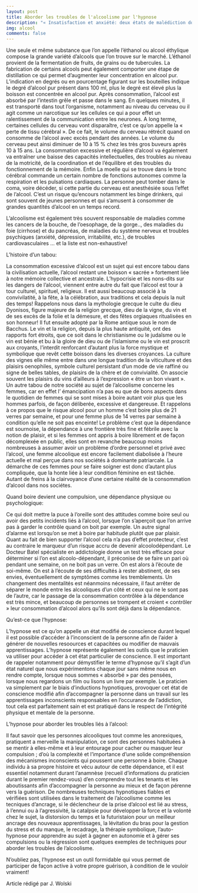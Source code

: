 ```yaml
---
layout: post
title: Aborder les troubles de l'alcoolisme par l'hypnose
description: "« Insatisfaction et anxiété: deux états de malédiction dont on peut se demander s’ils ne sont pas le propre de l’homme et si ce ne sont pas eux qui ont fait de lui le seul être qui accepte l’alcool. » Encyclopédie de l’hypnose"
img: alcool
comments: false
---
```


Une seule et même substance que l’on appelle l’éthanol ou alcool éthylique compose la grande variété d’alcools que l’on trouve sur le marché. L’éthanol provient de la fermentation de fruits, de grains ou de tubercules. La fabrication de certains alcools peut également comporter une étape de distillation ce qui permet d’augmenter leur concentration en alcool pur. L’indication en degrés ou en pourcentage figurant sur les bouteilles indique le degré d’alcool pur présent dans 100 ml, plus le degré est élevé plus la boisson est concentrée en alcool pur. Après consommation, l’alcool est absorbé par l’intestin grêle et passe dans le sang. En quelques minutes, il est transporté dans tout l’organisme, notamment au niveau du cerveau ou il agit comme un narcotique sur les cellules ce qui a pour effet un ralentissement de la communication entre les neurones. A long terme, certaines cellules du cerveau vont disparaître, c’est ce qu’on appelle la « perte de tissu cérébral ». De ce fait, le volume du cerveau rétrécit quand on consomme de l’alcool avec excès pendant des années. Le volume du cerveau peut ainsi diminuer de 10 à 15 % chez les très gros buveurs après 10 à 15 ans. La consommation excessive et régulière d’alcool va également va entraîner une baisse des capacités intellectuelles, des troubles au niveau de la motricité, de la coordination et de l’équilibre et des troubles du fonctionnement de la mémoire. Enfin La moelle qui se trouve dans le tronc cérébral commande un certain nombre de fonctions autonomes comme la respiration et les pulsations cardiaques. La personne peut tomber dans le coma, voire décéder, si cette partie du cerveau est anesthésiée sous l’effet de l’alcool. C’est un risque qu’encours notamment les binge drinkers, qui sont souvent de jeunes personnes et qui s’amusent à consommer de grandes quantités d’alcool en un temps record.

L’alcoolisme est également très souvent responsable de maladies comme les cancers de la bouche, de l’oesophage, de la gorge.., des maladies du foie (cirrhose) et du pancréas, de maladies du système nerveux et troubles psychiques (anxiété, dépression, irritabilité, etc.), de troubles cardiovasculaires … et la liste est non-exhaustive!

L’histoire d’un tabou:

La consommation excessive d’alcool est un sujet qui est encore tabou dans la civilisation actuelle, l’alcool restant une boisson « sacrée » fortement liée à notre mémoire collective et ancestrale. L’hypocrisie et les nons-dits sur les dangers de l’alcool, viennent entre autre du fait que l’alcool est tour à tour culturel, spirituel, religieux. Il est aussi beaucoup associé à la convivilatité, à la fête, à la célébration, aux traditions et cela depuis la nuit des temps! Rappelons nous dans la mythologie grecque le culte du dieu Dyonisos, figure majeure de la religion grecque, dieu de la vigne, du vin et de ses excès de la folie et la démesure, et des fêtes orgiaques ritualisées en son honneur! Il fut ensuite adopté par la Rome antique sous le nom de Bacchus. Le vin et la religion, depuis la plus haute antiquité, ont des rapports fort étroits, que ce soit dans le christianisme ou le judaîsme ou le vin est bénie et bu à la gloire de dieu ou de l’islamisme ou le vin est proscrit aux croyants, l’interdit renforcant d’autant plus la force mystique et symbolique que revêt cette boisson dans les diverses croyances. La culture des vignes elle même entre dans une longue tradition de la viticulture et des plaisirs oenophiles, symbole culturel persistant d’un mode de vie raffiné ou signe de belles tables, de plaisirs de la chère et de convivialité. On associe souvent les plaisirs du vins d’ailleurs à l’expression « être un bon vivant ». Un autre tabou de notre société au sujet de l’alcoolisme concerne les femmes, car en effet l’ émancipation n’a pas eu que de bons aspects dans le quotidien de femmes qui se sont mises à boire autant voir plus que les hommes parfois, de façon déliberée, excessive et dangereuse. Et rappelons à ce propos que le risque alcool pour un homme c’est boire plus de 21 verres par semaine, et pour une femme plus de 14 verres par semaine à condition qu’elle ne soit pas enceinte! Le problème c’est que la dépendance est sournoise, la dépendance à une frontière très fine et fébrile avec la notion de plaisir, et si les femmes ont appris à boire librement et de façon décomplexée en public, elles sont en revanche beaucoup moins nombreuses à assumer avoir un problème d’ordre personnel et privé avec l’alcool, une femme alcoolique est encore facilement diabolisée à l’heure actuelle et mal perçue dans nos sociétés à dominante patriarcale. La démarche de ces femmes pour se faire soigner est donc d’autant plus compliquée, que la honte liée à leur condition féminine en est tâchée. Autant de freins à la clairvoyance d’une certaine réalité de la consommation d’alcool dans nos sociétes.

Quand boire devient une compulsion, une dépendance physique ou psychologique:

Ce qui doit mettre la puce à l’oreille sont des attitudes comme boire seul ou avoir des petits incidents liés à l’alcool, lorsque l’on s’aperçoit que l’on arrive pas à garder le contrôle quand on boit par exemple. Un autre signal d’alarme est lorsqu’on se met à boire par habitude plutôt que par plaisir. Quant au fait de bien supporter l’alcool cela n’a pas d’effet protecteur, c’est au contraire le marqueur d’un risque accru de devenir alcoolodépendant. Le Docteur Batel spécialiste en addictologie donne un test très efficace pour déterminer si l’on est alcoolo-dépendant, il préconise de se faire un pari où pendant une semaine, on ne boit pas un verre. On est alors à l’écoute de soi-même. On est à l’écoute de ses difficultés à rester abstinent, de ses envies, éventuellement de symptômes comme les tremblements. Un changement des mentalités est néanmoins nécessaire, il faut arrêter de séparer le monde entre les alcooliques d’un côté et ceux qui ne le sont pas de l’autre, car le passage de la consommation contrôlée à la dépendance est très mince, et beaucoup de personnes se trompent et croient « contrôler » leur consommation d’alcool alors qu’ils sont déjà dans la dépendance.

Qu’est-ce que l’hypnose:

L’hypnose est ce qu’on appelle un état modifié de conscience durant lequel il est possible d’accéder à l’inconscient de la personne afin de l’aider à générer de nouvelles resoources et capacitées ou modifier de mauvais apprentissages. L’hypnose représente également les outils que le praticien va utiliser pour accéder à cet état particulier de conscience. Il est important de rappeler notamment pour démystifier le terme d’hypnose qu’il s’agit d’un état naturel que nous expérimentons chaque jour sans même nous en rendre compte, lorsque nous sommes « absorbé » par des pensées, lorsque nous regardons un film ou lisons un livre par exemple. Le praticien va simplement par le biais d’inductions hypnotiques, provoquer cet état de conscience modifié afin d’accompagner la personne dans un travail sur les apprentissages inconscients responsables en l’occurance de l’addiction, tout cela est parfaitement sain et est pratiqué dans le respect de l’intégrité physique et mentale de la personne.

L’hypnose pour aborder les troubles liés à l’alcool:

Il faut savoir que les personnes alcooliques tout comme les anorexiques, pratiquent a merveille la manipulation, ce sont des personnes habituées à se mentir à elles-même et à leur entourage pour cacher ou masquer leur compulsion ; d’où la complexité et l’importance d’une solide compréhension des mécanismes inconscients qui poussent une personne à boire. Chaque individu à sa propre histoire et vécu autour de cette dépendance, et il est essentiel notamment durant l’anamnèse (recueil d’informations du praticien durant le premier rendez-vous) d’en comprendre tout les tenants et les aboutissants afin d’accompagner la personne au mieux et de façon pérenne vers la guérison. De nombreuses techniques hypnotiques fiables et vérifiées sont utilisées dans le traitement de l’alcoolisme comme les tecniques d’ancrage, si le déclencheur de la prise d’alcool est lié au stress, à l’ennui ou à l’agressivité, la catalpsie pour développer la force et la volonté chez le sujet, la distorsion du temps et la futuristaion pour un meilleur ancrage des nouveaux apprentissages, la lévitation du bras pour la gestion du stress et du manque, le recadrage, la thérapie symbolique, l’auto-hypnose pour apprendre au sujet à gagner en autonomie et à gérer ses compulsions ou la régression sont quelques exemples de techniques pour aborder les troubles de l’alcoolisme.

N’oubliez pas, l’hypnose est un outil formidable qui vous permet de participer de façon active à votre propre guérison, à condition de le vouloir vraiment!

Article rédigé par J. Wolski